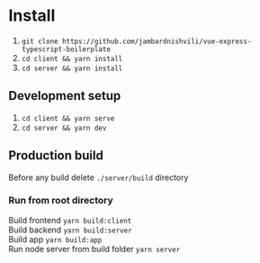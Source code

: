 # Install

1. `git clone https://github.com/jambardnishvili/vue-express-typescript-boilerplate`  
2. `cd client && yarn install`
3. `cd server && yarn install`


## Development setup

1. `cd client && yarn serve`
2. `cd server && yarn dev`

## Production build

Before any build delete `./server/build` directory

### Run from root directory

Build frontend `yarn build:client`  
Build backend `yarn build:server`  
Build app `yarn build:app`  
Run node server from build folder `yarn server`